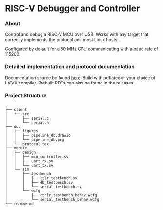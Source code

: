 # RISC-V Debugger and Controller #

### About ###
Control and debug a RISC-V MCU over USB. Works with any target that correctly implements the protocol and most Linux hosts.

Configured by default for a 50 MHz CPU communicating with a baud rate of 115200.

### Detailed implementation and protocol documentation ###
Documentation source be found [here](https://github.com/trmckay/pipeline-debugger/tree/master/doc). Build with pdflatex or your choice of LaTeX compiler. Prebuilt PDFs can also be found in the releases.

### Project Structure ###
```
.
├── client
│   └── src
│       ├── serial.c
│       └── serial.h
├── doc
│   ├── figures
│   │   ├── pipeline_db.drawio
│   │   └── pipeline_db.png
│   └── protocol.tex
├── module
│   ├── design
│   │   ├── mcu_controller.sv
│   │   ├── uart_rx.sv
│   │   └── uart_tx.sv
│   └── sim
│       ├── testbench
│       │   ├── ctlr_testbench.sv
│       │   ├── db_testbench.sv
│       │   └── serial_testbench.sv
│       └── wcfg
│           ├── ctrlr_testbench_behav.wcfg
│           └── serial_testbench_behav.wcfg
└── readme.md
```
